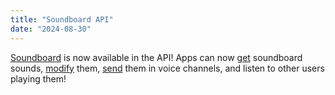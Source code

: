 ```yaml
---
title: "Soundboard API"
date: "2024-08-30"
---
```


[Soundboard](#DOCS_RESOURCES_SOUNDBOARD) is now available in the API! Apps can now [get](#DOCS_RESOURCES_SOUNDBOARD/list-default-soundboard-sounds) soundboard sounds, [modify](#DOCS_RESOURCES_SOUNDBOARD/modify-guild-soundboard-sounds) them, [send](#DOCS_RESOURCES_SOUNDBOARD/send-soundboard-sound) them in voice channels, and listen to other users playing them!
